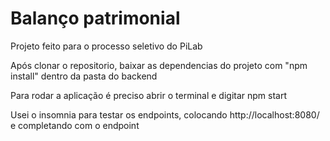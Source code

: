 # Balanço patrimonial
Projeto feito para o processo seletivo do PiLab

Após clonar o repositorio, baixar as dependencias do projeto com "npm install" dentro da pasta do backend

Para rodar a aplicação é preciso abrir o terminal e digitar npm start 

Usei o insomnia para testar os endpoints, colocando http://localhost:8080/ e completando com o endpoint 

